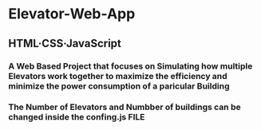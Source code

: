 # Elevator-Web-App
## HTML·CSS·JavaScript 
### A Web Based Project that focuses on Simulating how multiple Elevators work together to maximize the efficiency and minimize the power consumption of  a paricular Building
### The Number of Elevators and Numbber of buildings can be changed inside the confing.js FILE
